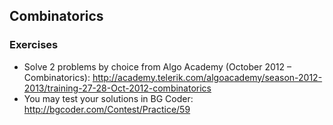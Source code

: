## Combinatorics
### Exercises
* Solve 2 problems by choice from Algo Academy (October 2012 – Combinatorics): http://academy.telerik.com/algoacademy/season-2012-2013/training-27-28-Oct-2012-combinatorics
* You may test your solutions in BG Coder: http://bgcoder.com/Contest/Practice/59